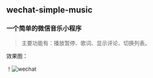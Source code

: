 ## wechat-simple-music
### 一个简单的微信音乐小程序

>主要功能有：播放暂停、歌词、显示评论、切换列表。

效果图：  

！![wechat](http://vue-upyun.test.upcdn.net/wechat/wcmusic.gif)